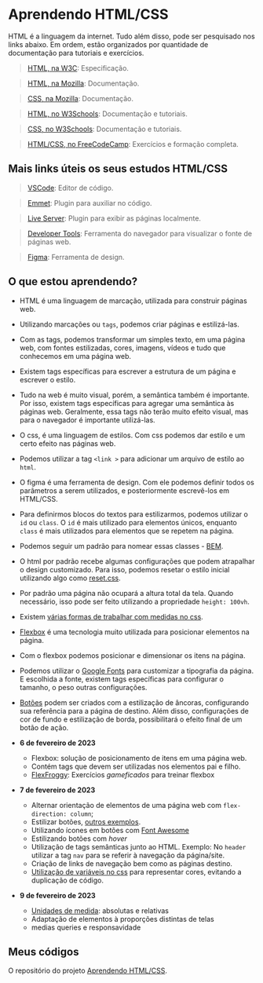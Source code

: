 # Aprendendo HTML/CSS

HTML é a linguagem da internet. Tudo além disso, pode ser pesquisado nos links
abaixo. Em ordem, estão organizados por quantidade de documentação para tutoriais e exercícios.

> [HTML, na W3C](https://html.spec.whatwg.org/multipage/): Especificação.

> [HTML, na Mozilla](https://developer.mozilla.org/en-US/docs/Web/HTML): Documentação.

> [CSS, na Mozilla](https://developer.mozilla.org/pt-BR/docs/Web/CSS): Documentação.

> [HTML, no W3Schools](https://www.w3schools.com/html/html_intro.asp): Documentação e tutoriais.

> [CSS, no W3Schools](https://www.w3schools.com/css/css_intro.asp): Documentação e tutoriais.

> [HTML/CSS, no FreeCodeCamp](https://www.freecodecamp.org/learn/2022/responsive-web-design/): Exercícios e formação completa.



## Mais links úteis os seus estudos HTML/CSS

> [VSCode](https://code.visualstudio.com/): Editor de código.

> [Emmet](https://code.visualstudio.com/docs/editor/emmet): Plugin para auxiliar no código.

> [Live Server](https://marketplace.visualstudio.com/items?itemName=ritwickdey.LiveServer): Plugin para exibir as páginas localmente.

> [Developer Tools](https://developer.mozilla.org/pt-BR/docs/Learn/Common_questions/What_are_browser_developer_tools): Ferramenta do navegador para visualizar o fonte de páginas web.

> [Figma](https://www.figma.com): Ferramenta de design.

## O que estou aprendendo?

- HTML é uma linguagem de marcação, utilizada para construir páginas web.
- Utilizando marcações ou `tags`, podemos criar páginas e estilizá-las.
- Com as tags, podemos transformar um simples texto, em uma página web, com fontes estilizadas, cores, imagens, vídeos e tudo que conhecemos em uma página web.
- Existem tags específicas para escrever a estrutura de um página e escrever o estilo. 
- Tudo na web é muito visual, porém, a semântica também é importante. Por isso, existem tags específicas para agregar uma semântica às páginas web. Geralmente, essa tags não terão muito efeito visual, mas para o navegador é importante utilizá-las.
- O css, é uma linguagem de estilos. Com css podemos dar estilo e um certo efeito nas páginas web.
- Podemos utilizar a tag `<link >` para adicionar um arquivo de estilo ao `html`.
- O figma é uma ferramenta de design. Com ele podemos definir todos os parâmetros a serem utilizados, e posteriormente escrevê-los em HTML/CSS.
- Para definirmos blocos do textos para estilizarmos, podemos utilizar o `id` ou `class`. O `id` é mais utilizado para elementos únicos, enquanto `class` é mais utilizados para elementos que se repetem na página.
- Podemos seguir um padrão para nomear essas classes - [BEM](https://www.freecodecamp.org/portuguese/news/convencoes-de-nomenclatura-do-css-que-evitam-horas-de-depuracao/).
- O html por padrão recebe algumas configurações que podem atrapalhar o design customizado. Para isso, podemos resetar o estilo inicial utilizando algo como [reset.css](https://www.freecodecamp.org/news/how-i-style-my-websites-with-my-favorite-css-resets-7ace41dbc43d/).
- Por padrão uma página não ocupará a altura total da tela. Quando necessário, isso pode ser feito utilizando a propriedade `height: 100vh`.
- Existem [várias formas de trabalhar com medidas no css](https://www.freecodecamp.org/news/css-unit-guide/).
- [Flexbox](https://css-tricks.com/snippets/css/a-guide-to-flexbox/) é uma tecnologia muito utilizada para posicionar elementos na página.
- Com o flexbox  podemos posicionar e dimensionar os itens na página.
- Podemos utilizar o [Google Fonts](https://www.freecodecamp.org/news/how-to-use-google-fonts-in-your-next-web-design-project-e1ad48f1adfa/) para customizar a tipografia da página. E escolhida a fonte, existem tags específicas para configurar o tamanho, o peso outras configurações.
- [Botões](https://www.w3schools.com/howto/howto_css_alert_buttons.asp) podem ser criados com a estilização de âncoras, configurando sua referência para a página de destino. Além disso, configurações de cor de fundo e estilização de borda, possibilitará o efeito final de um botão de ação.

- **6 de fevereiro de 2023**
  - Flexbox: solução de posicionamento de itens em uma página web.
  - Contém tags que devem ser utilizadas nos elementos pai e filho.
  - [FlexFroggy](https://flexboxfroggy.com/): Exercícios _gameficados_ para treinar flexbox

- **7 de fevereiro de 2023**
  - Alternar orientação de elementos de uma página web com `flex-direction: column`;
  - Estilizar botões, [outros exemplos](https://www.w3schools.com/css/css3_buttons.asp).
  - Utilizando ícones em botões com [Font Awesome](https://www.freecodecamp.org/news/how-to-add-font-awesome-icons-to-your-buttons/)
  - Estilizando botões com _hover_
  - Utilização de tags semânticas junto ao HTML. Exemplo: No `header` utilizar a tag `nav` para se referir à navegação da página/site.
  - Criação de links de navegação bem como as páginas destino.
  - [Utilização de variáveis no css](https://www.freecodecamp.org/news/learn-css-variables-in-5-minutes-80cf63b4025d/) para representar cores, evitando a duplicação de código.

- **9 de fevereiro de 2023**
  - [Unidades de medida](https://www.freecodecamp.org/news/css-unit-guide/): absolutas e relativas
  - Adaptação de elementos à proporções distintas de telas
  - medias queries e responsavidade


## Meus códigos

O repositório do projeto [Aprendendo HTML/CSS](https://github.com/learnermap/learning-html-css).
